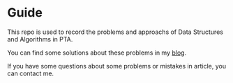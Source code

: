 # Guide
This repo is used to record the problems and approachs of Data Structures and Algorithms in PTA.

You can find some solutions about these problems in my [blog](https://bachzart.github.io).

If you have some questions about some problems or mistakes in article, you can contact me.